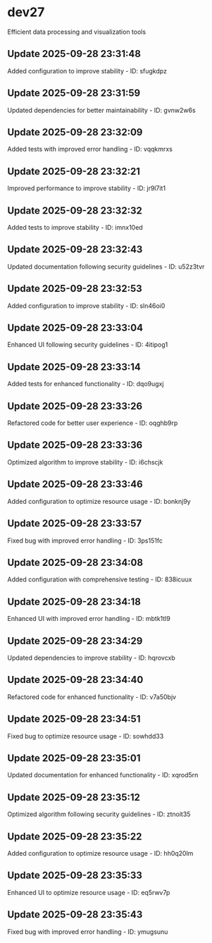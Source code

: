 # dev27
Efficient data processing and visualization tools

## Update 2025-09-28 23:31:48
Added configuration to improve stability - ID: sfugkdpz


## Update 2025-09-28 23:31:59
Updated dependencies for better maintainability - ID: gvnw2w6s


## Update 2025-09-28 23:32:09
Added tests with improved error handling - ID: vqqkmrxs


## Update 2025-09-28 23:32:21
Improved performance to improve stability - ID: jr9l7it1


## Update 2025-09-28 23:32:32
Added tests to improve stability - ID: imnx10ed


## Update 2025-09-28 23:32:43
Updated documentation following security guidelines - ID: u52z3tvr


## Update 2025-09-28 23:32:53
Added configuration to improve stability - ID: sln46oi0


## Update 2025-09-28 23:33:04
Enhanced UI following security guidelines - ID: 4itipog1


## Update 2025-09-28 23:33:14
Added tests for enhanced functionality - ID: dqo9ugxj


## Update 2025-09-28 23:33:26
Refactored code for better user experience - ID: oqghb9rp


## Update 2025-09-28 23:33:36
Optimized algorithm to improve stability - ID: i6chscjk


## Update 2025-09-28 23:33:46
Added configuration to optimize resource usage - ID: bonknj9y


## Update 2025-09-28 23:33:57
Fixed bug with improved error handling - ID: 3ps151fc


## Update 2025-09-28 23:34:08
Added configuration with comprehensive testing - ID: 838icuux


## Update 2025-09-28 23:34:18
Enhanced UI with improved error handling - ID: mbtk1tl9


## Update 2025-09-28 23:34:29
Updated dependencies to improve stability - ID: hqrovcxb


## Update 2025-09-28 23:34:40
Refactored code for enhanced functionality - ID: v7a50bjv


## Update 2025-09-28 23:34:51
Fixed bug to optimize resource usage - ID: sowhdd33


## Update 2025-09-28 23:35:01
Updated documentation for enhanced functionality - ID: xqrod5rn


## Update 2025-09-28 23:35:12
Optimized algorithm following security guidelines - ID: ztnoit35


## Update 2025-09-28 23:35:22
Added configuration to optimize resource usage - ID: hh0q20lm


## Update 2025-09-28 23:35:33
Enhanced UI to optimize resource usage - ID: eq5rwv7p


## Update 2025-09-28 23:35:43
Fixed bug with improved error handling - ID: ymugsunu

